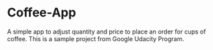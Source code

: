  # Coffee-App

 A simple app to adjust quantity and price to place an order for cups of coffee. This is a sample project from Google Udacity Program.
